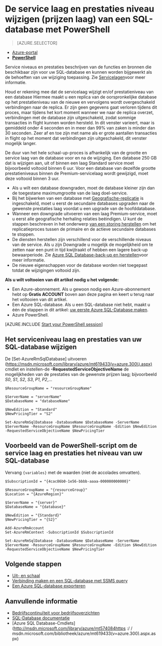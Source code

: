 <properties 
    pageTitle="De service laag en prestaties het niveau van een Azure SQL-database via PowerShell wijzigen | Microsoft Azure" 
    description="Wijzig de servicelaag en prestatieniveau van een Azure SQL-database ziet u hoe u de schaal van de SQL-database omhoog of omlaag met PowerShell. De prijzen laag van een Azure SQL-database met PowerShell wijzigen." 
    services="sql-database"
    documentationCenter=""
    authors="stevestein"
    manager="jhubbard"
    editor=""/>

<tags
    ms.service="sql-database"
    ms.devlang="NA"
    ms.date="10/12/2016"
    ms.author="sstein"
    ms.workload="data-management"
    ms.topic="article"
    ms.tgt_pltfrm="NA"/>


# <a name="change-the-service-tier-and-performance-level-pricing-tier-of-a-sql-database-with-powershell"></a>De service laag en prestaties niveau wijzigen (prijzen laag) van een SQL-database met PowerShell


> [AZURE.SELECTOR]
- [Azure-portal](sql-database-scale-up.md)
- [**PowerShell**](sql-database-scale-up-powershell.md)


Service niveaus en prestaties beschrijven van de functies en bronnen die beschikbaar zijn voor uw SQL-database en kunnen worden bijgewerkt als de behoeften van uw wijziging toepassing. Zie [Servicelagen](sql-database-service-tiers.md)voor meer informatie.

Houd er rekening mee dat de servicelaag wijzigt en/of prestatieniveau van een database Hiermee maakt u een replica van de oorspronkelijke database op het prestatieniveau van de nieuwe en vervolgens wordt overgeschakeld verbindingen naar de replica. Er zijn geen gegevens gaat verloren tijdens dit proces, maar tijdens het kort moment wanneer we naar de replica overzet, verbindingen met de database zijn uitgeschakeld, zodat sommige transacties in flight kunnen worden hersteld. In dit venster varieert, maar is gemiddeld onder 4 seconden en in meer dan 99% van zaken is minder dan 30 seconden. Zeer af en toe zijn met name als er grote aantallen transacties in flight op het moment dat verbindingen zijn uitgeschakeld, dit venster mogelijk langer.  

De duur van het hele schaal-up-proces is afhankelijk van de grootte en service laag van de database voor en na de wijziging. Een database 250 GB dat is wijzigen aan, uit of binnen een laag Standard service moet bijvoorbeeld voltooid binnen 6 uur. Voor een database van dezelfde grootte prestatieniveaus binnen de Premium-servicelaag wordt gewijzigd, moet deze voltooid binnen 3 uur.


- Als u wilt een database downgraden, moet de database kleiner zijn dan de toegestane maximumgrootte van de laag doel-service. 
- Bij het bijwerken van een database met [Geografische-replicatie](sql-database-geo-replication-portal.md) is ingeschakeld, moet u eerst de secundaire databases upgraden naar de gewenste prestaties laag voordat u een upgrade van de hoofddatabase.
- Wanneer een downgrade uitvoeren van een laag Premium-service, moet u eerst alle geografische herhaling relaties beëindigen. U kunt de stappen beschreven in het onderwerp [van een storing herstellen](sql-database-disaster-recovery.md) om het replicatieproces tussen de primaire en de actieve secundaire databases te stoppen.
- De diensten herstellen zijn verschillend voor de verschillende niveaus van de service. Als u zijn Downgrade u mogelijk de mogelijkheid om te zetten naar een punt in tijd kwijtraakt of hebben een lagere back-up bewaarperiode. Zie [Azure SQL Database-back-up en herstellen](sql-database-business-continuity.md)voor meer informatie.
- De nieuwe eigenschappen voor de database worden niet toegepast totdat de wijzigingen voltooid zijn.



**Als u wilt voltooien van dit artikel nodig u het volgende:**

- Een Azure-abonnement. Als u gewoon nodig een Azure-abonnement hebt op **Gratis ACCOUNT** boven aan deze pagina en keert u terug naar het voltooien van dit artikel.
- Een Azure SQL-database. Als u een SQL-database niet hebt, maakt u één de stappen in dit artikel: [uw eerste Azure SQL-Database maken](sql-database-get-started.md).
- Azure PowerShell.


[AZURE.INCLUDE [Start your PowerShell session](../../includes/sql-database-powershell.md)]



## <a name="change-the-service-tier-and-performance-level-of-your-sql-database"></a>Het serviceniveau laag en prestaties van uw SQL-database wijzigen

De [Set-AzureRmSqlDatabase] uitvoeren (https://msdn.microsoft.com/library/azure/mt619433(v=azure.300\).aspx) cmdlet en instellen-de **-RequestedServiceObjectiveName** de mogelijkheden van de prestaties van de gewenste prijzen laag; bijvoorbeeld *S0*, *S1*, *S2*, *S3*, *P1*, *P2*,...

```
$ResourceGroupName = "resourceGroupName"
    
$ServerName = "serverName"
$DatabaseName = "databaseName"

$NewEdition = "Standard"
$NewPricingTier = "S2"

Set-AzureRmSqlDatabase -DatabaseName $DatabaseName -ServerName $ServerName -ResourceGroupName $ResourceGroupName -Edition $NewEdition -RequestedServiceObjectiveName $NewPricingTier
```

  

   


## <a name="sample-powershell-script-to-change-the-service-tier-and-performance-level-of-your-sql-database"></a>Voorbeeld van de PowerShell-script om de service laag en prestaties het niveau van uw SQL-database

Vervang ```{variables}``` met de waarden (niet de accolades omvatten).

```
$SubscriptionId = "{4cac86b0-1e56-bbbb-aaaa-000000000000}"
    
$ResourceGroupName = "{resourceGroup}"
$Location = "{AzureRegion}"
    
$ServerName = "{server}"
$DatabaseName = "{database}"
    
$NewEdition = "{Standard}"
$NewPricingTier = "{S2}"
    
Add-AzureRmAccount
Set-AzureRmContext -SubscriptionId $SubscriptionId
    
Set-AzureRmSqlDatabase -DatabaseName $DatabaseName -ServerName $ServerName -ResourceGroupName $ResourceGroupName -Edition $NewEdition -RequestedServiceObjectiveName $NewPricingTier
```
        


## <a name="next-steps"></a>Volgende stappen

- [Uit- en schaal](sql-database-elastic-scale-get-started.md)
- [Verbinding maken en een SQL-database met SSMS query](sql-database-connect-query-ssms.md)
- [Een Azure SQL-database exporteren](sql-database-export-powershell.md)

## <a name="additional-resources"></a>Aanvullende informatie

- [Bedrijfscontinuïteit voor bedrijfsoverzichten](sql-database-business-continuity.md)
- [SQL-Database documentatie](http://azure.microsoft.com/documentation/services/sql-database/)
- [Azure SQL Database-Cmdlets] (http://msdn.microsoft.com/library/azure/mt574084https :/ / msdn.microsoft.com/bibliotheek/azure/mt619433(v=azure.300\).aspx.aspx)